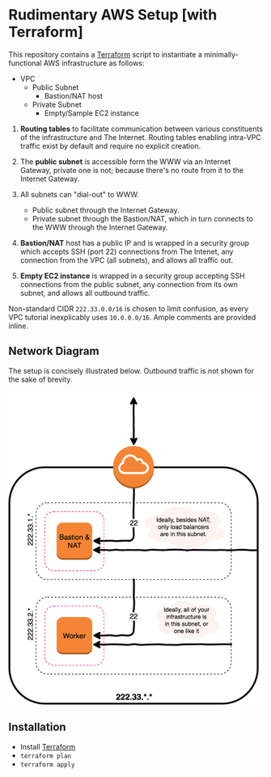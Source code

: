 # Rudimentary AWS Setup [with Terraform]
This repository contains a [Terraform](https://www.terraform.io) script to instantiate a minimally-functional AWS infrastructure as follows:

* VPC
	* Public Subnet
		* Bastion/NAT host
	* Private Subnet
		* Empty/Sample EC2 instance


1. **Routing tables** to facilitate communication between various constituents of the infrastructure and The Internet. Routing tables enabling intra-VPC traffic exist by default and require no explicit creation.

1. The **public subnet** is accessible form the WWW via an Internet Gateway, private one is not; because there's no route from it to the Internet Gateway.
1. All subnets can "dial-out" to WWW.
	* Public subnet through the Internet Gateway.
	* Private subnet through the Bastion/NAT, which in turn connects to the WWW through the Internet Gateway.
1. **Bastion/NAT** host has a public IP and is wrapped in a security group which accepts SSH (port 22) connections from The Intenet, any connection from the VPC (all subnets), and allows all traffic out.
1. **Empty EC2 instance** is wrapped in a security group accepting SSH connections from the public subnet, any connection from its own subnet, and allows all outbound traffic.

Non-standard CIDR `222.33.0.0/16` is chosen to limit confusion, as every VPC tutorial inexplicably uses `10.0.0.0/16`.  Ample comments are provided inline.

## Network Diagram
The setup is concisely illustrated below.  Outbound traffic is not shown for the sake of brevity.

![diagram](diagram.png)


## Installation
* Install [Terraform](https://www.terraform.io)
* `terraform plan`
* `terraform apply`